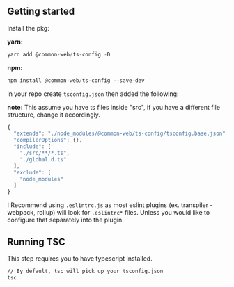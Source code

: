 ## Getting started

Install the pkg:

**yarn:**
```js
yarn add @common-web/ts-config -D
```

**npm:**

```js
npm install @common-web/ts-config --save-dev
```

in your repo create `tsconfig.json` then added the following:

**note:** This assume you have ts files inside "src", if you have a different file structure, change it accordingly.

```js
{
  "extends": "./node_modules/@common-web/ts-config/tsconfig.base.json",
  "compilerOptions": {},
  "include": [
    "./src/**/*.ts",
    "./global.d.ts"
  ],
  "exclude": [
    "node_modules"
  ]
}
```

I Recommend using `.eslintrc.js` as most eslint plugins (ex. transpiler - webpack, rollup) will look for `.eslintrc*` files.
Unless you would like to configure that separately into the plugin.

## Running TSC 


This step requires you to have typescript installed.

```sh
// By default, tsc will pick up your tsconfig.json
tsc
```

